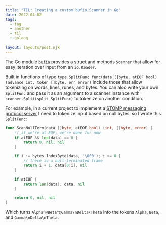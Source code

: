 ```yaml
---
title: "TIL: Creating a custom bufio.Scanner in Go"
date: 2022-04-02
tags:
  - tag
  - another
  - til
  - golang

layout: layouts/post.njk
---
```

The Go module [`bufio`](https://pkg.go.dev/bufio) provides a struct and methods `Scanner` that allow for easy iteration over input from an `io.Reader`.

Built in functions of type `type SplitFunc func(data []byte, atEOF bool) (advance int, token []byte, err error)` include those that allow tokenizing on words, lines, runes, and bytes. You can also write your own `SplitFunc` and pass it as an argument to a scanner instance with `scanner.Split(split SplitFunc)` to tokenize on another condition.

For example, in a current project to implement a [STOMP messaging protocol server](https://stomp.github.io/stomp-specification-1.2.html) I need to tokenize input based on null bytes, so I wrote this `SplitFunc`:

```go
func ScanNullTerm(data []byte, atEOF bool) (int, []byte, error) {
	// if we're at EOF, we're done for now
	if atEOF && len(data) == 0 {
		return 0, nil, nil
	}

	if i := bytes.IndexByte(data, '\000'); i >= 0 {
		// there is a null-terminated frame
		return i + 1, data[0:i], nil
	}

	if atEOF {
		return len(data), data, nil
	}

	return 0, nil, nil
}
```

Which turns `Alpha^@Beta^@Gamma\nDelta\Theta` into the tokens `Alpha`, `Beta`, and `Gamma\nDelta\nTheta`.
